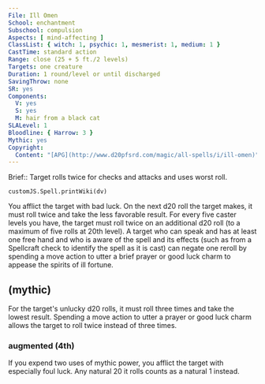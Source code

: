 ```yaml
---
File: Ill Omen
School: enchantment
Subschool: compulsion
Aspects: [ mind-affecting ]
ClassList: { witch: 1, psychic: 1, mesmerist: 1, medium: 1 }
CastTime: standard action
Range: close (25 + 5 ft./2 levels)
Targets: one creature
Duration: 1 round/level or until discharged
SavingThrow: none
SR: yes
Components:
  V: yes
  S: yes
  M: hair from a black cat
SLALevel: 1
Bloodline: { Harrow: 3 }
Mythic: yes
Copyright:
  Content: "[APG](http://www.d20pfsrd.com/magic/all-spells/i/ill-omen)"
---
```

Brief:: Target rolls twice for checks and attacks and uses worst roll.

```dataviewjs
customJS.Spell.printWiki(dv)
```

You afflict the target with bad luck. On the next d20 roll the target makes, it must roll twice and take the less favorable result. For every five caster levels you have, the target must roll twice on an additional d20 roll (to a maximum of five rolls at 20th level).  A target who can speak and has at least one free hand and who is aware of the spell and its effects (such as from a Spellcraft check to identify the spell as it is cast) can negate one reroll by spending a move action to utter a brief prayer or good luck charm to appease the spirits of ill fortune.


## (mythic)

For the target's unlucky d20 rolls, it must roll three times and take the lowest result. Spending a move action to utter a prayer or good luck charm allows the target to roll twice instead of three times.


### augmented (4th)

If you expend two uses of mythic power, you afflict the target with especially foul luck. Any natural 20 it rolls counts as a natural 1 instead.
